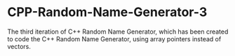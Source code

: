 # CPP-Random-Name-Generator-3
The third iteration of C++ Random Name Generator, which has been created to code the C++ Random Name Generator, using array pointers instead of vectors.
